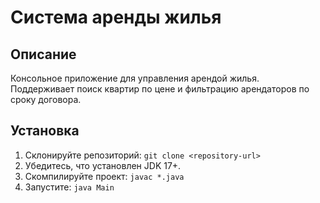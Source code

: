  
# Система аренды жилья

## Описание
Консольное приложение для управления арендой жилья. Поддерживает поиск квартир по цене и фильтрацию арендаторов по сроку договора.

## Установка
1. Склонируйте репозиторий: `git clone <repository-url>`
2. Убедитесь, что установлен JDK 17+.
3. Скомпилируйте проект: `javac *.java`
4. Запустите: `java Main`